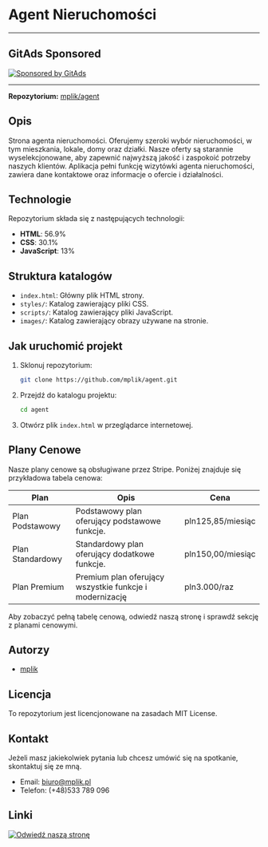 <!-- GitAds-Verify: HVQ6JDBBQBAPSUVOXSMSNA4S9IFIGKG9 -->

# Agent Nieruchomości

---

## GitAds Sponsored
[![Sponsored by GitAds](https://gitads.dev/v1/ad-serve?source=mplik/agent@github)](https://gitads.dev/v1/ad-track?source=mplik/agent@github)

---

**Repozytorium:** [mplik/agent](https://github.com/mplik/agent)

## Opis
Strona agenta nieruchomości. Oferujemy szeroki wybór nieruchomości, w tym mieszkania, lokale, domy oraz działki. Nasze oferty są starannie wyselekcjonowane, aby zapewnić najwyższą jakość i zaspokoić potrzeby naszych klientów. Aplikacja pełni funkcję wizytówki agenta nieruchomości, zawiera dane kontaktowe oraz informacje o ofercie i działalności.

## Technologie
Repozytorium składa się z następujących technologii:
- **HTML**: 56.9%
- **CSS**: 30.1%
- **JavaScript**: 13%

## Struktura katalogów
- `index.html`: Główny plik HTML strony.
- `styles/`: Katalog zawierający pliki CSS.
- `scripts/`: Katalog zawierający pliki JavaScript.
- `images/`: Katalog zawierający obrazy używane na stronie.

## Jak uruchomić projekt
1. Sklonuj repozytorium:
    ```bash
    git clone https://github.com/mplik/agent.git
    ```
2. Przejdź do katalogu projektu:
    ```bash
    cd agent
    ```
3. Otwórz plik `index.html` w przeglądarce internetowej.

## Plany Cenowe
Nasze plany cenowe są obsługiwane przez Stripe. Poniżej znajduje się przykładowa tabela cenowa:

| Plan | Opis | Cena |
|------|------|------|
| Plan Podstawowy | Podstawowy plan oferujący podstawowe funkcje. | pln125,85/miesiąc |
| Plan Standardowy | Standardowy plan oferujący dodatkowe funkcje. | pln150,00/miesiąc |
| Plan Premium | Premium plan oferujący wszystkie funkcje i modernizację | pln3.000/raz |

Aby zobaczyć pełną tabelę cenową, odwiedź naszą stronę i sprawdź sekcję z planami cenowymi.

## Autorzy
- [mplik](https://github.com/mplik)

## Licencja
To repozytorium jest licencjonowane na zasadach MIT License.

## Kontakt
Jeżeli masz jakiekolwiek pytania lub chcesz umówić się na spotkanie, skontaktuj się ze mną.
- Email: [biuro@mplik.pl](mailto:biuro@mplik.pl)
- Telefon: (+48)533 789 096

## Linki
[![Odwiedź naszą stronę](https://img.shields.io/badge/Odwiedź%20naszą%20stronę-Click%20Here-blue)][buyLink]

[buyLink]: https://buy.stripe.com/28o03lefZ95H37i8wR